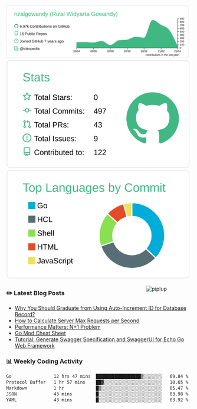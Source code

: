 ![profile-details](profile-summary-card-output/vue/0-profile-details.svg)
![stats](profile-summary-card-output/vue/3-stats.svg)
![most-commit-language](profile-summary-card-output/vue/2-most-commit-language.svg)

<img alt="piplup" align="right" width="125px" src="https://media.giphy.com/media/w6YCfXHS6QZjeHlVpI/giphy.gif">

### :pencil2: Latest Blog Posts
<!-- BLOG-POST-LIST:START -->
- [Why You Should Graduate from Using Auto-Increment ID for Database Record?](https://rizalgowandy.medium.com/why-you-should-graduate-from-using-auto-increment-id-for-database-record-1c1f584e958a?source=rss-5763b0f1aba6------2)
- [How to Calculate Server Max Requests per Second](https://rizalgowandy.medium.com/how-to-calculate-server-max-requests-per-second-38a39bb96a85?source=rss-5763b0f1aba6------2)
- [Performance Matters: N+1 Problem](https://rizalgowandy.medium.com/performance-matters-n-1-problem-a6a072525149?source=rss-5763b0f1aba6------2)
- [Go Mod Cheat Sheet](https://rizalgowandy.medium.com/go-mod-cheat-sheet-2a79efc10a52?source=rss-5763b0f1aba6------2)
- [Tutorial: Generate Swagger Specification and SwaggerUI for Echo Go Web Framework](https://rizalgowandy.medium.com/tutorial-generate-swagger-specification-and-swaggerui-for-echo-go-web-framework-3ac33afc77e2?source=rss-5763b0f1aba6------2)
<!-- BLOG-POST-LIST:END -->

### 📊 Weekly Coding Activity
<!--START_SECTION:waka-->
```text
Go                12 hrs 47 mins  █████████████████▒░░░░░░░   69.84 % 
Protocol Buffer   1 hr 57 mins    ██▓░░░░░░░░░░░░░░░░░░░░░░   10.65 % 
Markdown          1 hr            █▒░░░░░░░░░░░░░░░░░░░░░░░   05.47 % 
JSON              43 mins         █░░░░░░░░░░░░░░░░░░░░░░░░   03.98 % 
YAML              43 mins         █░░░░░░░░░░░░░░░░░░░░░░░░   03.92 % 
```
<!--END_SECTION:waka-->
